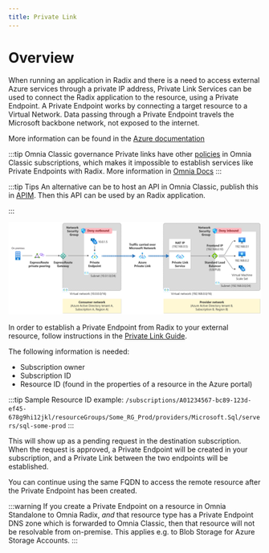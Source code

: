 ```yaml
---
title: Private Link
---
```


# Overview

When running an application in Radix and there is a need to access external Azure services through a private IP address, Private Link Services can be used to connect the Radix application to the resource, using a Private Endpoint. A Private Endpoint works by connecting a target resource to a Virtual Network. Data passing through a Private Endpoint travels the Microsoft backbone network, not exposed to the internet. 

More information can be found in the [Azure documentation](https://learn.microsoft.com/en-us/azure/private-link/private-link-service-overview)

:::tip Omnia Classic governance
Private links have other [policies](https://docs.omnia.equinor.com/governance/security/components/v4/vnet-private-link/#introduction) in Omnia Classic subscriptions, which makes it impossible to establish services like Private Endpoints with Radix. More information in [Omnia Docs](https://docs.omnia.equinor.com/products/classic/PrivateEndpoints-documentation-for-AppTeams/)
:::

:::tip Tips
An alternative can be to host an API in Omnia Classic, publish this in [APIM](https://api.equinor.com/). Then this API can be used by an Radix application.

:::

![Illustration](private-link-service-workflow-expanded.png)

In order to establish a Private Endpoint from Radix to your external resource, follow instructions in the [Private Link Guide](/guides/private-link/).

The following information is needed:

- Subscription owner
- Subscription ID
- Resource ID (found in the properties of a resource in the Azure portal)

:::tip Sample
Resource ID example: `/subscriptions/A01234567-bc89-123d-ef45-678g9hi12jkl/resourceGroups/Some_RG_Prod/providers/Microsoft.Sql/servers/sql-some-prod`
:::

This will show up as a pending request in the destination subscription. When the request is approved, a Private Endpoint will be created in your subscription, and a Private Link between the two endpoints will be established.

You can continue using the same FQDN to access the remote resource after the Private Endpoint has been created.


:::warning
If you create a Private Endpoint on a resource in Omnia Standalone to Omnia Radix, *and* that resource type has a Private Endpoint DNS zone which is forwarded to Omnia Classic, then that resource will not be resolvable from on-premise. This applies e.g. to Blob Storage for Azure Storage Accounts.
:::